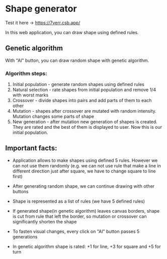 # Shape generator

Test it here -> https://7verr.csb.app/

In this web application, you can draw shape using defined rules.

## Genetic algorithm

With "AI" button, you can draw random shape with genetic algorithm.

### Algorithm steps:

1. Initial population - generate random shapes using defined rules
2. Natural selection - rate shapes from initial population and remove 1/4 with worst marks
3. Crossover - divide shapes into pairs and add parts of them to each other
4. Mutation - shapes after crossover are mutated with random intensity. Mutation changes some parts of shape
5. New generation - after mutation new generation of shapes is created. They are rated and the best of them is displayed to user. Now this is our initial population.

## Important facts:

- Application allows to make shapes using defined 5 rules. However we can not use them randomly (e.g. we can not use rule that make a line in different direction just after square, we have to change square to line first)

- After generating random shape, we can continue drawing with other buttons

- Shape is represented as a list of rules (we have 5 defined rules)

- If generated shape(in genetic algorithm) leaves canvas borders, shape is cut from rule that left the border, so mutation or crossover can significantly shorten the shape

- To fasten visual changes, every click on "AI" button passes 5 generations

- In genetic algorithm shape is rated: +1 for line, +3 for square and +5 for turn

